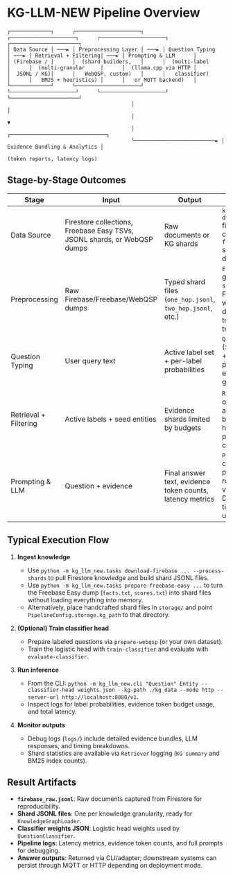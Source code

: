 # KG-LLM-NEW Pipeline Overview

```
┌─────────────┐      ┌─────────────────────┐      ┌─────────────────────┐      ┌─────────────────────┐      ┌──────────────────────┐
│ Data Source │ ───► │ Preprocessing Layer │ ───► │ Question Typing     │ ───► │ Retrieval + Filtering│ ───► │ Prompting & LLM      │
│ (Firebase / │      │  (shard builders,   │      │  (multi-label        │      │  (multi-granular     │      │  (llama.cpp via HTTP │
│  JSONL / KG)│      │   WebQSP, custom)   │      │   classifier)         │      │   BM25 + heuristics) │      │   or MQTT backend)   │
└─────────────┘      └─────────────────────┘      └─────────────────────┘      └─────────────────────┘      └──────────────────────┘
                                        │                                             │
                                        │                                             ▼
                                        │                             ┌───────────────────────────────┐
                                        └──────────────────────────► │ Evidence Bundling & Analytics │
                                                                      (token reports, latency logs)
```

## Stage-by-Stage Outcomes

| Stage | Input | Output | Notes |
|-------|-------|--------|-------|
| Data Source | Firestore collections, Freebase Easy TSVs, JSONL shards, or WebQSP dumps | Raw documents or KG shards | `kg_llm_new.tasks download-firebase` filters Firestore collections; `prepare-freebase-easy` streams the public dump into shards. |
| Preprocessing | Raw Firebase/Freebase/WebQSP dumps | Typed shard files (`one_hop.jsonl`, `two_hop.jsonl`, etc.) | `FirebaseProcessor` groups docs by `shard_type`; the Freebase builder writes shard JSONL directly; WebQSP tooling emits classifier training JSONL. |
| Question Typing | User query text | Active label set + per-label probabilities | `QuestionClassifier` (SentenceTransformer + logistic head) predicts required evidence granularities. |
| Retrieval + Filtering | Active labels + seed entities | Evidence shards limited by budgets | `Retriever` runs BM25 over shard corpora, applies per-label budget, and optional heuristics (degree penalties configurable). |
| Prompting & LLM | Question + evidence | Final answer text, evidence token counts, latency metrics | `PromptBuilder` constructs grounded prompt; `LLMClient` routes to llama.cpp via HTTP or MQTT. Debug logs capture timings and token usage. |

## Typical Execution Flow

1. **Ingest knowledge**
   - Use `python -m kg_llm_new.tasks download-firebase ... --process-shards` to pull Firestore knowledge and build shard JSONL files.
   - Use `python -m kg_llm_new.tasks prepare-freebase-easy ...` to turn the Freebase Easy dump (`facts.txt`, `scores.txt`) into shard files without loading everything into memory.
   - Alternatively, place handcrafted shard files in `storage/` and point `PipelineConfig.storage.kg_path` to that directory.

2. **(Optional) Train classifier head**
   - Prepare labeled questions via `prepare-webqsp` (or your own dataset).
   - Train the logistic head with `train-classifier` and evaluate with `evaluate-classifier`.

3. **Run inference**
   - From the CLI: `python -m kg_llm_new.cli "Question" Entity --classifier-head weights.json --kg-path ./kg_data --mode http --server-url http://localhost:8080/v1`.
   - Inspect logs for label probabilities, evidence token budget usage, and total latency.

4. **Monitor outputs**
   - Debug logs (`logs/`) include detailed evidence bundles, LLM responses, and timing breakdowns.
   - Shard statistics are available via `Retriever` logging (`KG summary` and BM25 index counts).

## Result Artifacts

- **`firebase_raw.jsonl`**: Raw documents captured from Firestore for reproducibility.
- **Shard JSONL files**: One per knowledge granularity, ready for `KnowledgeGraphLoader`.
- **Classifier weights JSON**: Logistic head weights used by `QuestionClassifier`.
- **Pipeline logs**: Latency metrics, evidence token counts, and full prompts for debugging.
- **Answer outputs**: Returned via CLI/adapter; downstream systems can persist through MQTT or HTTP depending on deployment mode.
